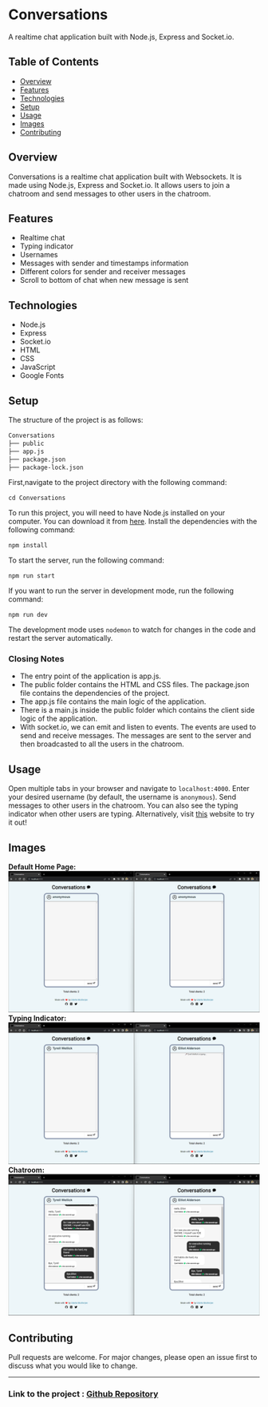 # Conversations

A realtime chat application built with Node.js, Express and Socket.io.

## Table of Contents

- [Overview](#overview)
- [Features](#features)
- [Technologies](#technologies)
- [Setup](#setup)
- [Usage](#usage)
- [Images](#images)
- [Contributing](#contributing)

## Overview

Conversations is a realtime chat application built with Websockets. It is made using Node.js, Express and Socket.io. It allows users to join a chatroom and send messages to other users in the chatroom.

## Features

- Realtime chat
- Typing indicator
- Usernames
- Messages with sender and timestamps information
- Different colors for sender and receiver messages
- Scroll to bottom of chat when new message is sent

## Technologies

- Node.js
- Express
- Socket.io
- HTML
- CSS
- JavaScript
- Google Fonts

## Setup

The structure of the project is as follows:

```
Conversations
├── public
├── app.js
├── package.json
├── package-lock.json
```
First,navigate to the project directory with the following command:

```
cd Conversations
```
To run this project, you will need to have Node.js installed on your computer. You can download it from [here](https://nodejs.org/en/download/). Install the dependencies with the following command:

```
npm install
```
To start the server, run the following command:

```
npm run start
```
If you want to run the server in development mode, run the following command:

```
npm run dev
```
The development mode uses `nodemon` to watch for changes in the code and restart the server automatically.

### Closing Notes
- The entry point of the application is app.js.
- The public folder contains the HTML and CSS files. The package.json file contains the dependencies of the project.
- The app.js file contains the main logic of the application.
- There is a main.js inside the public folder which contains the client side logic of the application.
- With socket.io, we can emit and listen to events. The events are used to send and receive messages. The messages are sent to the server and then broadcasted to all the users in the chatroom.


## Usage

Open multiple tabs in your browser and navigate to `localhost:4000`. Enter your desired username (by default, the username is `anonymous`). Send messages to other users in the chatroom. You can also see the typing indicator when other users are typing. Alternatively, visit [this](https://github-conversations.herokuapp.com/) website to try it out!

## Images

**Default Home Page:**
![Default page](./assets/default.png)
**Typing Indicator:**
![Typing indicator](./assets/typing.png)
**Chatroom:**
![Chat page](./assets/chat.png)

## Contributing

Pull requests are welcome. For major changes, please open an issue first to discuss what you would like to change.

---

### Link to the project : [Github Repository](https://github.com/udattam/Conversations)





